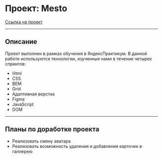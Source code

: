 # Проект: Mesto

[Ссылка на проект](https://dzoric1.github.io/mesto/)

---

## Описание

Проект выполнен в рамках обучения в ЯндексПрактикум. В данной работе используются технологии, изученные нами в течении четырех спринтов:

* Html
* CSS
* BEM
* Grid
* Адаптивная верстка
* Figma
* JavaScript
* DOM

---

## Планы по доработке проекта

* Реализовать смену аватара
* Реализовать возможность удаления и добавления карточек в галлерею
